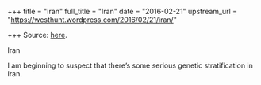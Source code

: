 +++
title = "Iran"
full_title = "Iran"
date = "2016-02-21"
upstream_url = "https://westhunt.wordpress.com/2016/02/21/iran/"

+++
Source: [here](https://westhunt.wordpress.com/2016/02/21/iran/).

Iran

I am beginning to suspect that there’s some serious genetic
stratification in Iran.
